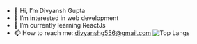 - 👋 Hi, I’m Divyansh Gupta
- 👀 I’m interested in web development
- 🌱 I’m currently learning ReactJs
- 📫 How to reach me: divyanshg556@gmail.com 
![Top Langs](https://github-readme-stats.vercel.app/api/top-langs/?username=myusername&theme=tokyonight)


